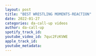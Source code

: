 ```yaml
---
layout: post
title: "BEST WRESTLING MOMENTS-REACTION"
date: 2022-01-27
categories: da-call-up videos
author: da-call-up
spotify_track_id: 
youtube_video_id: 7quc2FzKVWE
apple_track_id: 
youtube_metadata: 
---
```

